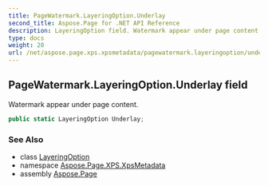 ```yaml
---
title: PageWatermark.LayeringOption.Underlay
second_title: Aspose.Page for .NET API Reference
description: LayeringOption field. Watermark appear under page content
type: docs
weight: 20
url: /net/aspose.page.xps.xpsmetadata/pagewatermark.layeringoption/underlay/
---
```

## PageWatermark.LayeringOption.Underlay field

Watermark appear under page content.

```csharp
public static LayeringOption Underlay;
```

### See Also

* class [LayeringOption](../)
* namespace [Aspose.Page.XPS.XpsMetadata](../../pagewatermark.layeringoption/)
* assembly [Aspose.Page](../../../)


